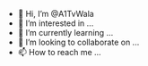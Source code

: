 - 👋 Hi, I’m @A1TvWala
- 👀 I’m interested in ...
- 🌱 I’m currently learning ...
- 💞️ I’m looking to collaborate on ...
- 📫 How to reach me ...

<!---
A1TvWala/A1TvWala is a ✨ special ✨ repository because its `README.md` (this file) appears on your GitHub profile.
You can click the Preview link to take a look at your changes.
--->
